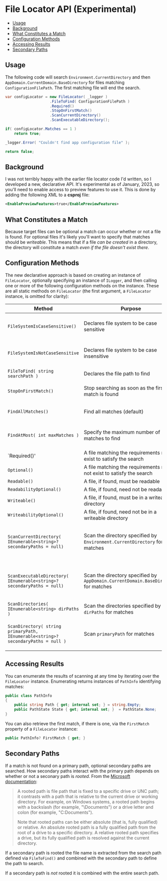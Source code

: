 # File Locator API (Experimental)

- [Usage](#usage)
- [Background](#background)
- [What Constitutes a Match](#what-constitutes-a-match)
- [Configuration Methods](#configuration-methods)
- [Accessing Results](#accessing-results)
- [Secondary Paths](#secondary-paths)

## Usage

The following code will search `Environment.CurrentDirectory` and then `AppDomain.CurrentDomain.BaseDirectory` for files matching `ConfigurationFilePath`. The first matching file will end the search.

```csharp
var configLocator = new FileLocator( _logger )
                    .FileToFind( ConfigurationFilePath )
                    .Required()
                    .StopOnFirstMatch()
                    .ScanCurrentDirectory()
                    .ScanExecutableDirectory();

if( configLocator.Matches == 1 )
    return true;

_logger.Error( "Couldn't find app configuration file" );

return false;
```

## Background

I was not terribly happy with the earlier file locator code I'd written, so I developed a new, declarative API. It's experimental as of January, 2023, so you'll need to enable access to preview features to use it. This is done by adding the following XML to a **csproj** file:

```xml
<EnablePreviewFeatures>true</EnablePreviewFeatures>
```

## What Constitutes a Match

Because target files can be optional a match can occur whether or not a file is found. For optional files it's likely you'll want to specify that matches should be *writeable*. This means that if a file *can be created* in a directory, the directory will constitute a match *even if the file doesn't exist there*.

## Configuration Methods

The new declarative approach is based on creating an instance of `FileLocator`, optionally specifying an instance of `ILogger`, and then calling one or more of the following configuration methods on the instance. These are all static methods on `FileLocator` (the first argument, a `FileLocator` instance, is omitted for clarity):

|Method|Purpose|Comments|
|------|-------|--------|
|`FileSystemIsCaseSensitive()`|Declares file system to be case sensitive|The `FileLocator` constructor determines case-sensitivity automatically but you can override it.|
|`FileSystemIsNotCaseSensitive`|Declares file system to be case insensitive|The `FileLocator` constructor determines case-sensitivity automatically but you can override it.
|`FileToFind( string searchPath )`|Declares the file path to find|The path can be a simple file name or a relative file path.|
|`StopOnFirstMatch()`|Stop searching as soon as the first match is found|By default the API searches for all matches in the directories you specify.|
|`FindAllMatches()`|Find all matches (default)|By default the API searches for all matches in the directories you specify.|
|`FindAtMost( int maxMatches )`|Specify the maximum number of matches to find|By default the API searches for all matches in the directories you specify. This method lets you define a maximum.|
|`Required()'|A file matching the requirements must exist to satisfy the search||
|`Optional()`|A file matching the requirements need not exist to satisfy the search|default|
|`Readable()`|A file, if found, must be readable||
|`ReadabilityOptional()`|A file, if found, need not be readable|default|
|`Writeable()`|A file, if found, must be in a writeable directory||
|`WriteabilityOptional()`|A file, if found, need not be in a writeable directory|default|
|`ScanCurrentDirectory( IEnumerable<string>? secondaryPaths = null)`|Scan the directory specified by `Environment.CurrentDirectory` for matches|The optional enumerable secondary paths are searched after `Environment.CurrentDirectory`. See [Secondary Paths](#secondary-paths) for more details|
|`ScanExecutableDirectory( IEnumerable<string>? secondaryPaths = null)`|Scan the directory specified by `AppDomain.CurrentDomain.BaseDirectory` for matches|The optional enumerable secondary paths are searched after `Environment.CurrentDirectory`. See [Secondary Paths](#secondary-paths) for more details|
|`ScanDirectories( IEnumerable<string> dirPaths )`|Scan the directories specified by `dirPaths` for matches||
|`ScanDirectory( string primaryPath, IEnumerable<string>? secondaryPaths = null )`|Scan `primaryPath` for matches|The optional enumerable secondary paths are searched after `primaryPath`. See [Secondary Paths](#secondary-paths) for more details|

## Accessing Results

You can enumerate the results of scanning at any time by iterating over the `FileLocator` instance. Enumerating returns instances of `PathInfo` identifying matches:

```csharp
public class PathInfo
{
    public string Path { get; internal set; } = string.Empty;
    public PathState State { get; internal set; }  = PathState.None;
}
```

You can also retrieve the first match, if there is one, via the `FirstMatch` property of a `FileLocator` instance:

```csharp
public PathInfo? FirstMatch { get; }
```

## Secondary Paths

If a match is not found on a primary path, optional secondary paths are searched. How secondary paths interact with the primary path depends on whether or not a seconary path is *rooted*. From the [Microsoft documentation](https://learn.microsoft.com/en-us/dotnet/api/system.io.path.ispathrooted?view=net-7.0):

> A rooted path is file path that is fixed to a specific drive or UNC path; it contrasts with a path that is relative to the current drive or working directory. For example, on Windows systems, a rooted path begins with a backslash (for example, "\Documents") or a drive letter and colon (for example, "C:Documents").
>
> Note that rooted paths can be either absolute (that is, fully qualified) or relative. An absolute rooted path is a fully qualified path from the root of a drive to a specific directory. A relative rooted path specifies a drive, but its fully qualified path is resolved against the current directory.

If a secondary path is rooted the file name is extracted from the search path defined via `FileToFind()` and combined with the secondary path to define the path to search.

If a secondary path is *not* rooted it is combined with the entire search path.
